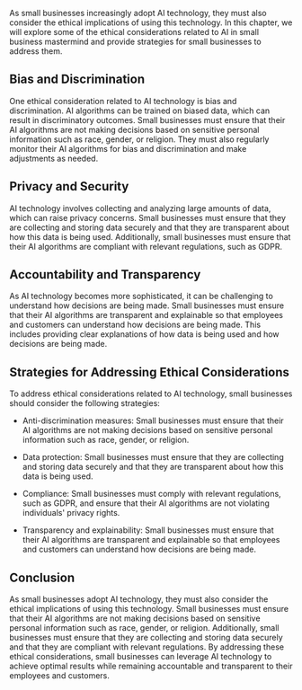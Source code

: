 

As small businesses increasingly adopt AI technology, they must also consider the ethical implications of using this technology. In this chapter, we will explore some of the ethical considerations related to AI in small business mastermind and provide strategies for small businesses to address them.

Bias and Discrimination
-----------------------

One ethical consideration related to AI technology is bias and discrimination. AI algorithms can be trained on biased data, which can result in discriminatory outcomes. Small businesses must ensure that their AI algorithms are not making decisions based on sensitive personal information such as race, gender, or religion. They must also regularly monitor their AI algorithms for bias and discrimination and make adjustments as needed.

Privacy and Security
--------------------

AI technology involves collecting and analyzing large amounts of data, which can raise privacy concerns. Small businesses must ensure that they are collecting and storing data securely and that they are transparent about how this data is being used. Additionally, small businesses must ensure that their AI algorithms are compliant with relevant regulations, such as GDPR.

Accountability and Transparency
-------------------------------

As AI technology becomes more sophisticated, it can be challenging to understand how decisions are being made. Small businesses must ensure that their AI algorithms are transparent and explainable so that employees and customers can understand how decisions are being made. This includes providing clear explanations of how data is being used and how decisions are being made.

Strategies for Addressing Ethical Considerations
------------------------------------------------

To address ethical considerations related to AI technology, small businesses should consider the following strategies:

* Anti-discrimination measures: Small businesses must ensure that their AI algorithms are not making decisions based on sensitive personal information such as race, gender, or religion.

* Data protection: Small businesses must ensure that they are collecting and storing data securely and that they are transparent about how this data is being used.

* Compliance: Small businesses must comply with relevant regulations, such as GDPR, and ensure that their AI algorithms are not violating individuals' privacy rights.

* Transparency and explainability: Small businesses must ensure that their AI algorithms are transparent and explainable so that employees and customers can understand how decisions are being made.

Conclusion
----------

As small businesses adopt AI technology, they must also consider the ethical implications of using this technology. Small businesses must ensure that their AI algorithms are not making decisions based on sensitive personal information such as race, gender, or religion. Additionally, small businesses must ensure that they are collecting and storing data securely and that they are compliant with relevant regulations. By addressing these ethical considerations, small businesses can leverage AI technology to achieve optimal results while remaining accountable and transparent to their employees and customers.
